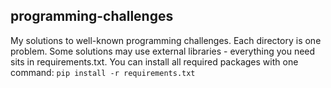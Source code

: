 ## programming-challenges

My solutions to well-known programming challenges. Each directory is one problem. Some solutions may use external libraries - everything you need sits in requirements.txt. You can install all required packages with one command:
```pip install -r requirements.txt```
